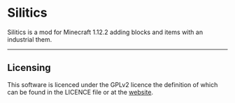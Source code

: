 # Silitics

Silitics is a mod for Minecraft 1.12.2 adding blocks and items with an industrial them.

---

## Licensing

This software is licenced under the GPLv2 licence the definition of which can be found in the LICENCE file or at the [website](https://www.gnu.org/licenses/old-licenses/gpl-2.0.en.html).